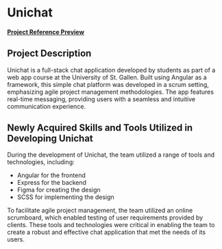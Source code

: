 # Unichat

#### [Project Reference Preview ](http://hsgchat.azurewebsites.net/)

## Project Description
Unichat is a full-stack chat application developed by students as part of a web app course at the University of St. Gallen. Built using Angular as a framework, this simple chat platform was developed in a scrum setting, emphasizing agile project management methodologies. The app features real-time messaging, providing users with a seamless and intuitive communication experience.

## Newly Acquired Skills and Tools Utilized in Developing Unichat
During the development of Unichat, the team utilized a range of tools and technologies, including:

- Angular for the frontend
- Express for the backend
- Figma for creating the design
- SCSS for implementing the design
    
To facilitate agile project management, the team utilized an online scrumboard, which enabled testing of user requirements provided by clients. These tools and technologies were critical in enabling the team to create a robust and effective chat application that met the needs of its users.
